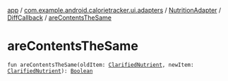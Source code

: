 [app](../../../index.md) / [com.example.android.calorietracker.ui.adapters](../../index.md) / [NutritionAdapter](../index.md) / [DiffCallback](index.md) / [areContentsTheSame](./are-contents-the-same.md)

# areContentsTheSame

`fun areContentsTheSame(oldItem: `[`ClarifiedNutrient`](../../../com.example.android.calorietracker.data.room.entities/-clarified-nutrient/index.md)`, newItem: `[`ClarifiedNutrient`](../../../com.example.android.calorietracker.data.room.entities/-clarified-nutrient/index.md)`): `[`Boolean`](https://kotlinlang.org/api/latest/jvm/stdlib/kotlin/-boolean/index.html)